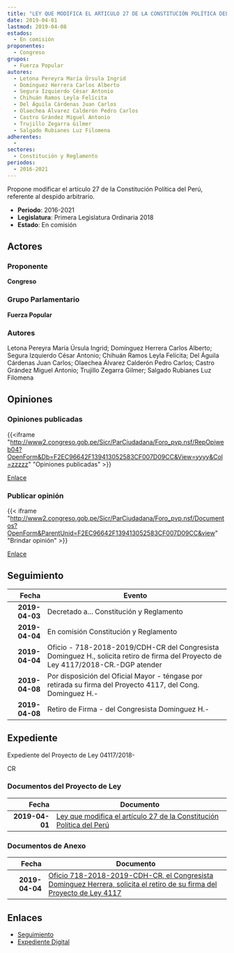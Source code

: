 ```yaml
---
title: "LEY QUE MODIFICA EL ARTICULO 27 DE LA CONSTITUCIÓN POLÍTICA DEL PERÚ"
date: 2019-04-01
lastmod: 2019-04-08
estados: 
  - En comisión
proponentes: 
  - Congreso
grupos: 
  - Fuerza Popular
autores: 
  - Letona Pereyra María Úrsula Ingrid
  - Domínguez Herrera Carlos Alberto
  - Segura Izquierdo César Antonio
  - Chihuán Ramos Leyla Felícita
  - Del Águila Cárdenas Juan Carlos
  - Olaechea Álvarez Calderón Pedro Carlos
  - Castro Grández Miguel Antonio
  - Trujillo Zegarra Gilmer
  - Salgado Rubianes Luz Filomena
adherentes: 
  - 
sectores: 
  - Constitución y Reglamento
periodos: 
  - 2016-2021
---
```


Propone modificar el artículo 27 de la Constitución Política del Perú, referente al despido arbitrario.

- **Periodo**: 2016-2021
- **Legislatura**: Primera Legislatura Ordinaria 2018
- **Estado**: En comisión

## Actores

### Proponente

**Congreso**

### Grupo Parlamentario

**Fuerza Popular**

### Autores

Letona Pereyra María Úrsula Ingrid; Domínguez Herrera Carlos Alberto; Segura Izquierdo César Antonio; Chihuán Ramos Leyla Felícita; Del Águila Cárdenas Juan Carlos; Olaechea Álvarez Calderón Pedro Carlos; Castro Grández Miguel Antonio; Trujillo Zegarra Gilmer; Salgado Rubianes Luz Filomena


## Opiniones

### Opiniones publicadas

{{<iframe "http://www2.congreso.gob.pe/Sicr/ParCiudadana/Foro_pvp.nsf/RepOpiweb04?OpenForm&Db=F2EC96642F139413052583CF007D09CC&View=yyyy&Col=zzzzz" "Opiniones publicadas" >}}

[Enlace](http://www2.congreso.gob.pe/Sicr/ParCiudadana/Foro_pvp.nsf/RepOpiweb04?OpenForm&Db=F2EC96642F139413052583CF007D09CC&View=yyyy&Col=zzzzz)
### Publicar opinión

{{< iframe "http://www2.congreso.gob.pe/Sicr/ParCiudadana/Foro_pvp.nsf/Documentos?OpenForm&ParentUnid=F2EC96642F139413052583CF007D09CC&view" "Brindar opinión" >}}

[Enlace](http://www2.congreso.gob.pe/Sicr/ParCiudadana/Foro_pvp.nsf/Documentos?OpenForm&ParentUnid=F2EC96642F139413052583CF007D09CC&view)

## Seguimiento

| Fecha | Evento |
|------:|--------|
| **2019-04-03** | Decretado a... Constitución y Reglamento|
| **2019-04-04** | En comisión Constitución y Reglamento|
| **2019-04-04** | Oficio - 718-2018-2019/CDH-CR del Congresista Dominguez H., solicita retiro de firma del Proyecto de Ley 4117/2018-CR.-DGP atender|
| **2019-04-08** | Por disposición del Oficial Mayor - téngase por retirada su firma del Proyecto 4117, del Cong. Dominguez H.-|
| **2019-04-08** | Retiro de Firma - del Congresista Dominguez H.-|


## Expediente

Expediente del Proyecto de Ley 04117/2018-

CR


### Documentos del Proyecto de Ley

| Fecha | Documento |
|------:|--------|
| **2019-04-01** | [Ley que modifica el artículo 27 de la Constitución Política del Perú](http://www.leyes.congreso.gob.pe/Documentos/2016_2021/Proyectos_de_Ley_y_de_Resoluciones_Legislativas/PL0411720190401.pdf) |

### Documentos de Anexo

| Fecha | Documento |
|------:|--------|
| **2019-04-04** | [Oficio 718-2018-2019-CDH-CR, el Congresista Dominguez Herrera, solicita el retiro de su firma del Proyecto de Ley 4117](http://www.leyes.congreso.gob.pe/Documentos/2016_2021/Retiro_de_Firmas/Proyectos/OFICIO-718-2018-2019-CDH-CR.pdf) |

## Enlaces 

- [Seguimiento](http://www2.congreso.gob.pe/Sicr/TraDocEstProc/CLProLey2016.nsf/f7fff46988ca05b1052578e100829cc7/36c83fffeb020369052583cf007b92ab?OpenDocument)
- [Expediente Digital](http://www2.congreso.gob.pe/Sicr/TraDocEstProc/CLProLey2016.nsf/f7fff46988ca05b1052578e100829cc7/36c83fffeb020369052583cf007b92ab?OpenDocument&Click=05257FB7005EB655.eb71d0cf91d8294e05256cdf006b5706/$Body/0.1C6C)
